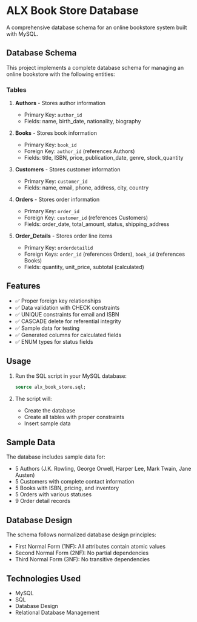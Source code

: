 # ALX Book Store Database

A comprehensive database schema for an online bookstore system built with MySQL.

## Database Schema

This project implements a complete database schema for managing an online bookstore with the following entities:

### Tables

1. **Authors** - Stores author information
   - Primary Key: `author_id`
   - Fields: name, birth_date, nationality, biography

2. **Books** - Stores book information
   - Primary Key: `book_id`
   - Foreign Key: `author_id` (references Authors)
   - Fields: title, ISBN, price, publication_date, genre, stock_quantity

3. **Customers** - Stores customer information
   - Primary Key: `customer_id`
   - Fields: name, email, phone, address, city, country

4. **Orders** - Stores order information
   - Primary Key: `order_id`
   - Foreign Key: `customer_id` (references Customers)
   - Fields: order_date, total_amount, status, shipping_address

5. **Order_Details** - Stores order line items
   - Primary Key: `orderdetailid`
   - Foreign Keys: `order_id` (references Orders), `book_id` (references Books)
   - Fields: quantity, unit_price, subtotal (calculated)

## Features

- ✅ Proper foreign key relationships
- ✅ Data validation with CHECK constraints
- ✅ UNIQUE constraints for email and ISBN
- ✅ CASCADE delete for referential integrity
- ✅ Sample data for testing
- ✅ Generated columns for calculated fields
- ✅ ENUM types for status fields

## Usage

1. Run the SQL script in your MySQL database:
   ```sql
   source alx_book_store.sql;
   ```

2. The script will:
   - Create the database
   - Create all tables with proper constraints
   - Insert sample data

## Sample Data

The database includes sample data for:
- 5 Authors (J.K. Rowling, George Orwell, Harper Lee, Mark Twain, Jane Austen)
- 5 Customers with complete contact information
- 5 Books with ISBN, pricing, and inventory
- 5 Orders with various statuses
- 9 Order detail records

## Database Design

The schema follows normalized database design principles:
- First Normal Form (1NF): All attributes contain atomic values
- Second Normal Form (2NF): No partial dependencies
- Third Normal Form (3NF): No transitive dependencies

## Technologies Used

- MySQL
- SQL
- Database Design
- Relational Database Management

